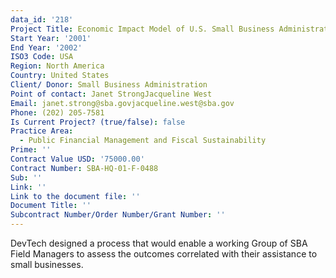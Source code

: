 ```yaml
---
data_id: '218'
Project Title: Economic Impact Model of U.S. Small Business Administration
Start Year: '2001'
End Year: '2002'
ISO3 Code: USA
Region: North America
Country: United States
Client/ Donor: Small Business Administration
Point of contact: Janet StrongJacqueline West
Email: janet.strong@sba.govjacqueline.west@sba.gov
Phone: (202) 205-7581
Is Current Project? (true/false): false
Practice Area:
  - Public Financial Management and Fiscal Sustainability
Prime: ''
Contract Value USD: '75000.00'
Contract Number: SBA-HQ-01-F-0488
Sub: ''
Link: ''
Link to the document file: ''
Document Title: ''
Subcontract Number/Order Number/Grant Number: ''
---
```


DevTech designed a process that would enable a working Group of SBA Field Managers to assess the outcomes correlated with their assistance to small businesses.